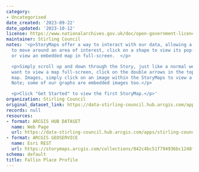 ```yaml
---
category:
- Uncategorised
date_created: '2023-09-22'
date_updated: '2023-10-12'
license: https://www.nationalarchives.gov.uk/doc/open-government-licence/version/3/
maintainer: Stirling Council
notes: '<p>StoryMaps offer a way to interact with our data, allowing a user the ability
  to move around an area of interest, click on a shape to view its pop-up information,
  or view an embedded map in full-screen.  </p>

  <p>Simply scroll up and down through the Story, just like a normal webpage. If you
  want to view a map full-screen, click on the double arrows in the top right of that
  map. Images, simply click on an image within the StoryMaps to view a larger version.
  Note; some of our graphs are embedded images too.</p>

  <p>Click "Get Started" to view the first StoryMap.</p>'
organization: Stirling Council
original_dataset_link: https://data-stirling-council.hub.arcgis.com/apps/stirling-council::fallin-place-profile
records: null
resources:
- format: ARCGIS HUB DATASET
  name: Web Page
  url: https://data-stirling-council.hub.arcgis.com/apps/stirling-council::fallin-place-profile
- format: ARCGIS GEOSERVICE
  name: Esri REST
  url: https://storymaps.arcgis.com/collections/042c4bc51f794936bc1248f359065d82
schema: default
title: Fallin Place Profile
---
```

